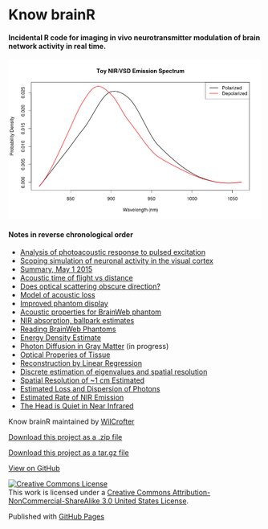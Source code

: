 
# Know brainR

#### Incidental R code for imaging in vivo neurotransmitter modulation of brain network activity in real time. 

![Toy VSD Spectrum](images/toy_spectrum.png)

#### Notes in reverse chronological order
-   [Analysis of photoacoustic response to pulsed excitation](Rmds/acoustic_2.html)
-   [Scoping simulation of neuronal activity in the visual cortex](Rmds/scoping_v1.html)
-   [Summary, May 1 2015](Rmds/summary_5_15.html)
-   [Acoustic time of flight vs distance](Rmds/tof_vs_distance.html)
-   [Does optical scattering obscure direction?](Rmds/scattering_and_direction.html)
-   [Model of acoustic loss](Rmds/acoustic_1.html)
-   [Improved phantom display](Rmds/using_disp_slice.html)
-   [Acoustic properties for BrainWeb phantom](Rmds/acoustic_properties.html)
-   [NIR absorption, ballpark estimates](Rmds/absorption.html)
-   [Reading BrainWeb Phantoms](Rmds/reading_brainweb.html)
-   [Energy Density Estimate](Rmds/energy_density.html)
-   [Photon Diffusion in Gray Matter](Rmds/diffusion_in_gray.html) (in progress)
-   [Optical Properies of Tissue](Rmds/jacques.html)
-   [Reconstruction by Linear Regression](Rmds/optimal_reconstruction.html)
-   [Discrete estimation of eigenvalues and spatial resolution](Rmds/discrete_methods.html)
-   [Spatial Resolution of \~1 cm Estimated](Rmds/spatial_resolution.html)
-   [Estimated Loss and Dispersion of Photons](Rmds/loss.html)
-   [Estimated Rate of NIR Emission](Rmds/emissions.html)
-   [The Head is Quiet in Near Infrared](Rmds/thermal_noise.html)

Know brainR maintained by [WilCrofter](https://github.com/WilCrofter)

[Download this project as a .zip file](https://github.com/WilCrofter/know_brainR/zipball/master)

[Download this project as a tar.gz file](https://github.com/WilCrofter/know_brainR/tarball/master)

[View on GitHub](https://github.com/WilCrofter/know_brainR)

[![Creative Commons
License](https://i.creativecommons.org/l/by-nc-sa/3.0/us/88x31.png)](http://creativecommons.org/licenses/by-nc-sa/3.0/us/)\
This work is licensed under a [Creative Commons
Attribution-NonCommercial-ShareAlike 3.0 United States
License](http://creativecommons.org/licenses/by-nc-sa/3.0/us/).

Published with [GitHub Pages](http://pages.github.com)
